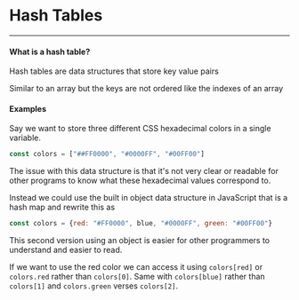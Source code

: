 # Hash Tables

-----

#### What is a hash table?

Hash tables are data structures that store key value pairs

Similar to an array but the keys are not ordered like the indexes of an array

#### Examples

Say we want to store three different CSS hexadecimal colors in a single variable.


```javascript
const colors = ["##FF0000", "#0000FF", "#00FF00"]
```

 The issue with this data structure is that it's not very clear or readable for other programs to know what these hexadecimal values correspond to. 
 
 Instead we could use the built in object data structure in JavaScript that is a hash map and rewrite this as

```javascript
const colors = {red: "#FF0000", blue, "#0000FF", green: "#00FF00"}
``` 

This second version using an object is easier for other programmers to understand and easier to read.

If we want to use the red color we can access it using `colors[red]` or `colors.red` rather than `colors[0]`. Same with `colors[blue]` rather than `colors[1]` and `colors.green` verses `colors[2]`.
